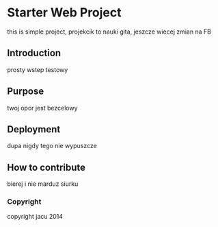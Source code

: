 # Starter Web Project

this is simple project, projekcik to nauki gita, jeszcze wiecej zmian na FB

## Introduction

prosty wstep testowy

## Purpose

twoj opor jest bezcelowy

## Deployment

dupa nigdy tego nie wypuszcze

## How to contribute

bierej i nie marduz siurku

### Copyright

copyright jacu 2014